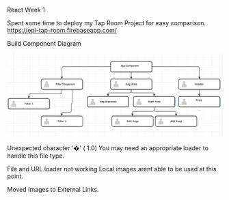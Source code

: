 React Week 1

Spent some time to deploy my Tap Room Project for easy comparison.
https://epi-tap-room.firebaseapp.com/


Build Component Diagram

![Diagram](images/Diagram.png)


Unexpected character '�' (
1:0)
You may need an appropriate loader to handle this file type.

File and URL loader not working
Local images arent able to be used at this point.

Moved Images to External Links.
